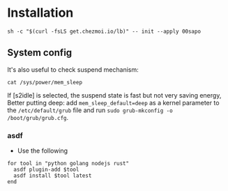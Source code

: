 # Installation

```
sh -c "$(curl -fsLS get.chezmoi.io/lb)" -- init --apply 00sapo
```

## System config

It's also useful to check suspend mechanism:

```
cat /sys/power/mem_sleep
```

If [s2idle] is selected, the suspend state is fast but not very saving energy, Better putting deep: add `mem_sleep_default=deep` as a kernel parameter to the `/etc/default/grub` file and run `sudo grub-mkconfig -o /boot/grub/grub.cfg`.

### asdf

- Use the following

```fish
for tool in "python golang nodejs rust"
  asdf plugin-add $tool
  asdf install $tool latest
end
```
